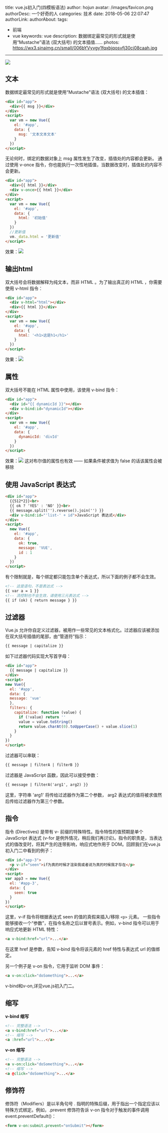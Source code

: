 title: vue.js初入门(四模板语法)
author: hojun
avatar: /images/favicon.png
authorDesc: 一个好奇的人
categories: 技术
date: 2018-05-06 22:07:47
authorLink:
authorAbout:
tags:
 - 前端
 - vue
keywords: vue
description: 数据绑定最常见的形式就是使用“Mustache”语法 (双大括号) 的文本插值......
photos:
 https://wx3.sinaimg.cn/small/006bYVyvgy1fqxbjqosvfj30cj08caah.jpg
---
![](https://wx3.sinaimg.cn/large/006bYVyvgy1fqxbjqosvfj30cj08caah.jpg)
## **文本**
数据绑定最常见的形式就是使用“Mustache”语法 (双大括号) 的文本插值：
```html
<div id="app">
  <div>{{ msg }}</div>
</div>
<script>
  var vm = new Vue({
    el: '#app',
    data: {
      msg: '文本文本文本'
    }
  })
</script>
```
无论何时，绑定的数据对象上 msg 属性发生了改变，插值处的内容都会更新。
通过使用 v-once 指令，你也能执行一次性地插值，当数据改变时，插值处的内容不会更新。
```html
<div id="app">
  <div>{{ html }}</div>
  <div v-once>{{ html }}</div>
</div>
<script>
  var vm = new Vue({
    el: '#app',
    data: {
      html: '初始值'
    }
  })
  //更新值
  vm._data.html = '更新值'
</script>
```
效果：![](https://wx4.sinaimg.cn/small/006bYVyvgy1fr1zn4qicaj309i0233yb.jpg)

## **输出html**
双大括号会将数据解释为纯文本，而非 HTML 。为了输出真正的 HTML ，你需要使用 v-html 指令：
```html
<div id="app">
  <div v-html="html"></div>
  <div>{{ html }}</div>
</div>
<script>
  var vm = new Vue({
    el: '#app',
    data: {
      html: '<h1>这是h1</h1>'
    }
  })
</script>
```
效果：![](https://wx2.sinaimg.cn/small/006bYVyvgy1fr1zpl03qcj306y048t8k.jpg)

## **属性**
双大括号不能在 HTML 属性中使用，该使用 v-bind 指令：
```html
<div id="app">
  <div id="{{ dynamicId }}"></div>
  <div v-bind:id="dynamicId"></div>
</div>
<script>
  var vm = new Vue({
    el: '#app',
    data: {
      dynamicId: 'divId'
    }
  })
</script>
```
效果：![](https://wx4.sinaimg.cn/small/006bYVyvgy1fr1zpqh59pj309705bglm.jpg)
这对布尔值的属性也有效 —— 如果条件被求值为 false 的话该属性会被移除

## **使用 JavaScript 表达式**
```html
<div id="app">
  {{512*2}}<br>
  {{ ok ? 'YES' : 'NO' }}<br>
  {{ message.split('').reverse().join('') }}
  <div v-bind:id="'list-' + id">JavaScript 表达式</div>
</div>
<script>
  new Vue({
    el: '#app',
    data: {
      ok: true,
      message: 'VUE',
      id : 1
    }
  })
</script>
```
有个限制就是，每个绑定都只能包含单个表达式，所以下面的例子都不会生效。
```html
<!-- 这是语句，不是表达式 -->
{{ var a = 1 }}
<!-- 流控制也不会生效，请使用三元表达式 -->
{{ if (ok) { return message } }}
```
## **过滤器**
Vue.js 允许你自定义过滤器，被用作一些常见的文本格式化。过滤器应该被添加在双大括号插值的尾部，由“管道符”指示：
```html
{{ message | capitalize }}
```
如下过滤器代码实现大写首字母：
```html
<div id="app">
  {{ message | capitalize }}
</div>
<script>
new Vue({
  el: '#app',
  data: {
  message: 'vue'
  },
  filters: {
    capitalize: function (value) {
      if (!value) return ''
      value = value.toString()
      return value.charAt(0).toUpperCase() + value.slice(1)
    }
  }
})
</script>
```
过滤器可以串联：
```html
{{ message | filterA | filterB }}
```
过滤器是 JavaScript 函数，因此可以接受参数：
```html
{{ message | filterA('arg1', arg2) }}
```
这里，字符串 'arg1' 将传给过滤器作为第二个参数， arg2 表达式的值将被求值然后传给过滤器作为第三个参数。

## **指令**
指令 (Directives) 是带有 v- 前缀的特殊特性。指令特性的值预期是单个 JavaScript 表达式 (v-for 是例外情况，稍后我们再讨论)。指令的职责是，当表达式的值改变时，将其产生的连带影响，响应式地作用于 DOM。回顾我们在vue.js初入门二中看到的例子：
```html
<div id="app-3">
  <p v-if="seen">if为真的时候才渲染我或者说为真的时候我才存在</p>
</div>
<script>
var app3 = new Vue({
  el: '#app-3',
  data: {
    seen: true
  }
})
</script>
```

这里，v-if 指令将根据表达式 seen 的值的真假来插入/移除 `<p>` 元素。
一些指令能够接收一个“参数”，在指令名称之后以冒号表示。例如，v-bind 指令可以用于响应式地更新 HTML 特性：
```html
<a v-bind:href="url">...</a>
```
在这里 href 是参数，告知 v-bind 指令将该元素的 href 特性与表达式 url 的值绑定。

另一个例子是 v-on 指令，它用于监听 DOM 事件：
```html
<a v-on:click="doSomething">...</a>
```

v-bind和v-on,详见vue.js初入门二。
## **缩写**
**v-bind 缩写**
```html
<!-- 完整语法 -->
<a v-bind:href="url">...</a>
<!-- 缩写 -->
<a :href="url">...</a>
```
**v-on 缩写**
```html
<!-- 完整语法 -->
<a v-on:click="doSomething">...</a>
<!-- 缩写 -->
<a @click="doSomething">...</a>
```
## **修饰符**
修饰符（Modifiers）是以半角句号 . 指明的特殊后缀，用于指出一个指定应该以特殊方式绑定。例如，.prevent 修饰符告诉 v-on 指令对于触发的事件调用 event.preventDefault()：

```html
<form v-on:submit.prevent="onSubmit"></form>
```